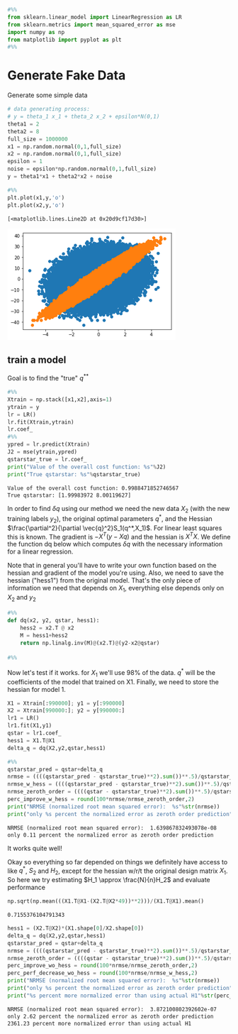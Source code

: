 

```python
#%%
from sklearn.linear_model import LinearRegression as LR
from sklearn.metrics import mean_squared_error as mse
import numpy as np
from matplotlib import pyplot as plt
#%%
```

# Generate Fake Data

Generate some simple data


```python
# data generating process:
# y = theta_1 x_1 + theta_2 x_2 + epsilon*N(0,1)
theta1 = 2
theta2 = 8
full_size = 1000000
x1 = np.random.normal(0,1,full_size)
x2 = np.random.normal(0,1,full_size)
epsilon = 1
noise = epsilon*np.random.normal(0,1,full_size)
y = theta1*x1 + theta2*x2 + noise
```


```python
#%%
plt.plot(x1,y,'o')
plt.plot(x2,y,'o')
```




    [<matplotlib.lines.Line2D at 0x20d9cf17d30>]




![png](output_3_1.png)


## train a model 

Goal is to find the "true" $q^{**}$


```python
#%%
Xtrain = np.stack([x1,x2],axis=1)
ytrain = y
lr = LR()
lr.fit(Xtrain,ytrain)
lr.coef_
#%%
ypred = lr.predict(Xtrain)
J2 = mse(ytrain,ypred)
qstarstar_true = lr.coef_
print("Value of the overall cost function: %s"%J2)
print("True qstarstar: %s"%qstarstar_true)
```

    Value of the overall cost function: 0.9988471852746567
    True qstarstar: [1.99983972 8.00119627]
    

In order to find $\delta q$ using our method we need the new data $X_2$ (with the new training labels $y_2$), the original optimal parameters $q^*$, and the Hessian $\frac{\partial^2}{\partial \vec{q}^2}S_1(q^*,X_1)$. For linear least squares this is known. The gradient is $-X^{T}(y-Xq)$ and the hessian is $X^{T}X$. We define the function dq below which computes $\delta q$ with the necessary information for a linear regression.

Note that in general you'll have to write your own function based on the hessian and gradient of the model you're using. Also, we need to save the hessian ("hess1") from the original model. That's the only piece of information we need that depends on $X_1$, everything else depends only on $X_2$ and $y_2$


```python
#%%
def dq(x2, y2, qstar, hess1):
    hess2 = x2.T @ x2
    M = hess1+hess2
    return np.linalg.inv(M)@(x2.T)@(y2-x2@qstar)

#%%
```

Now let's test if it works. for $X_1$ we'll use 98% of the data. $q^*$ will be the coefficients of the model that trained on X1. Finally, we need to store the hessian for model 1. 


```python
X1 = Xtrain[:990000]; y1 = y[:990000]
X2 = Xtrain[990000:]; y2 = y[990000:]
lr1 = LR()
lr1.fit(X1,y1)
qstar = lr1.coef_
hess1 = X1.T@X1
delta_q = dq(X2,y2,qstar,hess1)
```


```python
#%%
qstarstar_pred = qstar+delta_q
nrmse = ((((qstarstar_pred - qstarstar_true)**2).sum())**.5)/qstarstar_true.mean()
nrmse_w_hess = ((((qstarstar_pred - qstarstar_true)**2).sum())**.5)/qstarstar_true.mean()
nrmse_zeroth_order = ((((qstar - qstarstar_true)**2).sum())**.5)/qstarstar_true.mean()
perc_improve_w_hess = round(100*nrmse/nrmse_zeroth_order,2)
print("NRMSE (normalized root mean squared error):  %s"%str(nrmse))
print("only %s percent the normalized error as zeroth order prediction"%str(perc_improve_w_hess))
```

    NRMSE (normalized root mean squared error):  1.639867832493078e-08
    only 0.11 percent the normalized error as zeroth order prediction
    

It works quite well! 

Okay so everything so far depended on things we definitely have access to like $q^*$, $S_2$ and $H_2$, except for the hessian w/r/t the original design matrix $X_1$. So here we try estimating $H_1 \approx \frac{N}{n}H_2$ and evaluate performance


```python
np.sqrt(np.mean(((X1.T@X1-(X2.T@X2*49))**2)))/(X1.T@X1).mean()
```




    0.7155376104791343




```python
hess1 = (X2.T@X2)*(X1.shape[0]/X2.shape[0])
delta_q = dq(X2,y2,qstar,hess1)
qstarstar_pred = qstar+delta_q
nrmse = ((((qstarstar_pred - qstarstar_true)**2).sum())**.5)/qstarstar_true.mean()
nrmse_zeroth_order = ((((qstar - qstarstar_true)**2).sum())**.5)/qstarstar_true.mean()
perc_improve_wo_hess = round(100*nrmse/nrmse_zeroth_order,2)
perc_perf_decrease_wo_hess = round(100*nrmse/nrmse_w_hess,2)
print("NRMSE (normalized root mean squared error):  %s"%str(nrmse))
print("only %s percent the normalized error as zeroth order prediction"%str(perc_improve_wo_hess))
print("%s percent more normalized error than using actual H1"%str(perc_perf_decrease_wo_hess))
```

    NRMSE (normalized root mean squared error):  3.872100802392602e-07
    only 2.62 percent the normalized error as zeroth order prediction
    2361.23 percent more normalized error than using actual H1
    


```python

```
